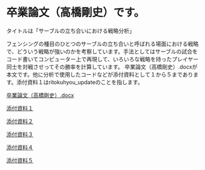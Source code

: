 # 卒業論文（高橋剛史）です。 

タイトルは「サーブルの立ち合いにおける戦略分析」 

フェンシングの種目のひとつのサーブルの立ち合いと呼ばれる場面における戦略で、どういう戦略が強いのかを考察しています。手法としてはサーブルの試合をコード書いてコンピューター上で再現して、いろいろな戦略を持ったプレイヤー同士を対戦させってその勝率を計算しています。  卒業論文（高橋剛史）.docxが本文です。他に分析で使用したコードなどが添付資料として１から５まであります。添付資料１はritokuhyou_updateのことを指します。

[卒業論文（高橋剛史）.docx](https://github.com/13tsuyoshi/sotsugyou_ronbun/blob/master/._卒業論文（高橋剛史）.docx)

[添付資料１](https://github.com/13tsuyoshi/sotsugyou_ronbun/blob/master/ritokuhyou_update.xlsx)

[添付資料２](http://nbviewer.jupyter.org/github/13tsuyoshi/sotsugyou_ronbun/blob/master/添付資料②.ipynb)

[添付資料３](http://nbviewer.jupyter.org/github/13tsuyoshi/sotsugyou_ronbun/blob/master/添付資料③.ipynb)

[添付資料４](https://github.com/13tsuyoshi/sotsugyou_ronbun/blob/master/添付資料④.xlsx)

[添付資料５](https://github.com/13tsuyoshi/sotsugyou_ronbun/blob/master/添付資料⑤.xlsx)
